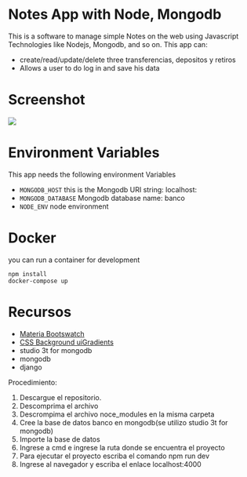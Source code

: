 # Notes App with Node, Mongodb
This is a software to manage simple Notes on the web using Javascript Technologies like Nodejs, Mongodb, and so on.
This app can:
- create/read/update/delete three transferencias, depositos y retiros
- Allows a user to do log in and save his data


# Screenshot
![](docs/tasks.png)

# Environment Variables
This app needs the following environment Variables
* `MONGODB_HOST` this is the Mongodb URI string: localhost:
* `MONGODB_DATABASE` Mongodb database name: banco
* `NODE_ENV` node environment

# Docker
you can run a container for development
```
npm install 
docker-compose up 
```

# Recursos
* [Materia Bootswatch](https://www.bootstrapcdn.com/bootswatch/)
* [CSS Background uiGradients](https://uigradients.com/#Dull)
* studio 3t for mongodb
* mongodb 
* django


Procedimiento:
1. Descargue el repositorio.
2. Descomprima el archivo
3. Descrompima el archivo noce_modules en la misma carpeta
4. Cree la base de datos banco en mongodb(se utilizo studio 3t for mongodb)
5. Importe la base de datos
6. Ingrese a cmd e ingrese la ruta donde se encuentra el proyecto
7. Para ejecutar el proyecto escriba el comando npm run dev
8. Ingrese al navegador y escriba el enlace localhost:4000
